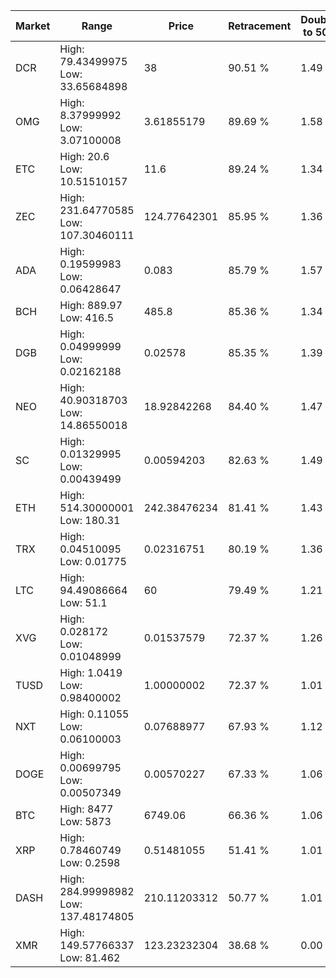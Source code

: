 | Market | Range | Price| Retracement | Doubles to 50% |
| --- | --- | --- | --- | --- |
| DCR | High: 79.43499975<br />Low: 33.65684898 | 38 | 90.51 % | 1.49 |
| OMG | High: 8.37999992<br />Low: 3.07100008 | 3.61855179 | 89.69 % | 1.58 |
| ETC | High: 20.6<br />Low: 10.51510157 | 11.6 | 89.24 % | 1.34 |
| ZEC | High: 231.64770585<br />Low: 107.30460111 | 124.77642301 | 85.95 % | 1.36 |
| ADA | High: 0.19599983<br />Low: 0.06428647 | 0.083 | 85.79 % | 1.57 |
| BCH | High: 889.97<br />Low: 416.5 | 485.8 | 85.36 % | 1.34 |
| DGB | High: 0.04999999<br />Low: 0.02162188 | 0.02578 | 85.35 % | 1.39 |
| NEO | High: 40.90318703<br />Low: 14.86550018 | 18.92842268 | 84.40 % | 1.47 |
| SC | High: 0.01329995<br />Low: 0.00439499 | 0.00594203 | 82.63 % | 1.49 |
| ETH | High: 514.30000001<br />Low: 180.31 | 242.38476234 | 81.41 % | 1.43 |
| TRX | High: 0.04510095<br />Low: 0.01775 | 0.02316751 | 80.19 % | 1.36 |
| LTC | High: 94.49086664<br />Low: 51.1 | 60 | 79.49 % | 1.21 |
| XVG | High: 0.028172<br />Low: 0.01048999 | 0.01537579 | 72.37 % | 1.26 |
| TUSD | High: 1.0419<br />Low: 0.98400002 | 1.00000002 | 72.37 % | 1.01 |
| NXT | High: 0.11055<br />Low: 0.06100003 | 0.07688977 | 67.93 % | 1.12 |
| DOGE | High: 0.00699795<br />Low: 0.00507349 | 0.00570227 | 67.33 % | 1.06 |
| BTC | High: 8477<br />Low: 5873 | 6749.06 | 66.36 % | 1.06 |
| XRP | High: 0.78460749<br />Low: 0.2598 | 0.51481055 | 51.41 % | 1.01 |
| DASH | High: 284.99998982<br />Low: 137.48174805 | 210.11203312 | 50.77 % | 1.01 |
| XMR | High: 149.57766337<br />Low: 81.462 | 123.23232304 | 38.68 % | 0.00 |
